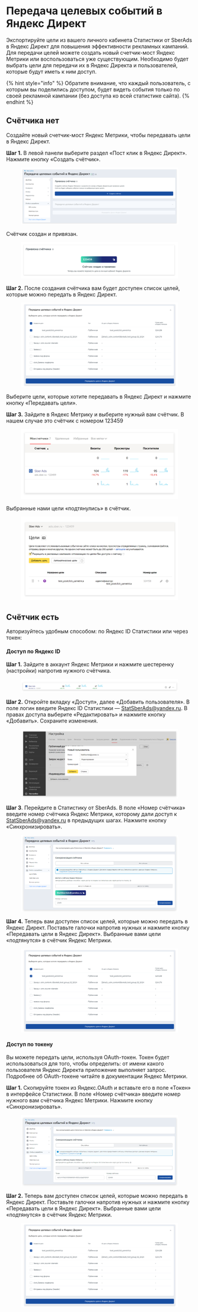 # Передача целевых событий в Яндекс Директ

Экспортируйте цели из вашего личного кабинета Статистики от SberAds в Яндекс Директ для повышения эффективности рекламных кампаний. Для передачи целей можете создать новый счетчик-мост Яндекс Метрики или воспользоваться уже существующим. Необходимо будет выбрать цели для передачи их в Яндекс Директа и пользователей, которые будут иметь к ним доступ.

{% hint style="info" %}
Обратите внимание, что каждый пользователь, с которым вы поделились доступом, будет видеть события только по своей рекламной кампании (без доступа ко всей статистике сайта).
{% endhint %}

## Счётчика нет

Создайте новый счетчик-мост Яндекс Метрики, чтобы передавать цели в Яндекс Директ.

**Шаг 1.** В левой панели выберите раздел «Пост клик в Яндекс Директ». Нажмите кнопку «Создать счётчик».

<figure><img src="../../.gitbook/assets/new-top100.rambler.ru_stat_projects_7728268_post_click (1).png" alt=""><figcaption></figcaption></figure>

Cчётчик создан и привязан.

<figure><img src="../../.gitbook/assets/6 (8).png" alt=""><figcaption></figcaption></figure>

**Шаг 2.** После создания счётчика вам будет доступен список целей, которые можно передать в Яндекс Директ.&#x20;

<figure><img src="../../.gitbook/assets/8 (3).png" alt=""><figcaption></figcaption></figure>

Выберите цели, которые хотите передавать в Яндекс Директ и нажмите кнопку «Передавать цели».

**Шаг 3.** Зайдите в Яндекс Метрику и выберите нужный вам счётчик. В нашем случае это счётчик с номером 123459

<figure><img src="../../.gitbook/assets/9 (2).png" alt=""><figcaption></figcaption></figure>

Выбранные нами цели «подтянулись» в счётчик.

<figure><img src="../../.gitbook/assets/10 (2).png" alt=""><figcaption></figcaption></figure>

## Счётчик есть

Авторизуйтесь удобным способом: по Яндекс ID Статистики или через токен:

#### Доступ по Яндекс ID

**Шаг 1.** Зайдите в аккаунт Яндекс Метрики и нажмите шестеренку (настройки) напротив нужного счётчика.

<figure><img src="../../.gitbook/assets/id 1 (1).png" alt=""><figcaption></figcaption></figure>

**Шаг 2.** Откройте вкладку «Доступ», далее «Добавить пользователя». В поле логин введите Яндекс ID Статистики — [StatSberAds@yandex.ru](mailto:StatSberAds@yandex.ru). В правах доступа выберите «Редактировать» и нажмите кнопку «Добавить». Сохраните изменения.

<figure><img src="../../.gitbook/assets/id 2.png" alt=""><figcaption></figcaption></figure>

**Шаг 3**. Перейдите в Статистику от SberAds. В поле «Номер счётчика» введите номер счётчика Яндекс Метрики, которому дали доступ к [StatSberAds@yandex.ru](mailto:StatSberAds@yandex.ru) в предыдущих шагах. Нажмите кнопку «Синхронизировать».

<figure><img src="../../.gitbook/assets/id3.png" alt=""><figcaption></figcaption></figure>

**Шаг 4.** Теперь вам доступен список целей, которые можно передать в Яндекс Директ. Поставьте галочки напротив нужных и нажмите кнопку «Передавать цели в Яндекс Директ». Выбранные вами цели «подтянутся» в счётчик Яндекс Метрики.

<figure><img src="../../.gitbook/assets/8.png" alt=""><figcaption></figcaption></figure>

#### Доступ по токену

Вы можете передать цели, используя OAuth-токен. Токен будет использоваться для того, чтобы определить: от имени какого пользователя Яндекс Директа приложение выполняет запрос. Подробнее об OAuth-токене читайте в документации Яндекс Метрики.

**Шаг 1.** Скопируйте токен из Яндекс.OAuth и вставьте его в поле «Токен» в интерфейсе Статистики. В поле «Номер счётчика» введите номер нужного вам счётчика Яндекс Метрики. Нажмите кнопку «Синхронизировать».

<figure><img src="../../.gitbook/assets/токен1.png" alt=""><figcaption></figcaption></figure>

**Шаг 2.**  Теперь вам доступен список целей, которые можно передать в Яндекс Директ. Поставьте галочки напротив нужных и нажмите кнопку «Передавать цели в Яндекс Директ». Выбранные вами цели «подтянутся» в счётчик Яндекс Метрики.

<figure><img src="../../.gitbook/assets/8 (1).png" alt=""><figcaption></figcaption></figure>
